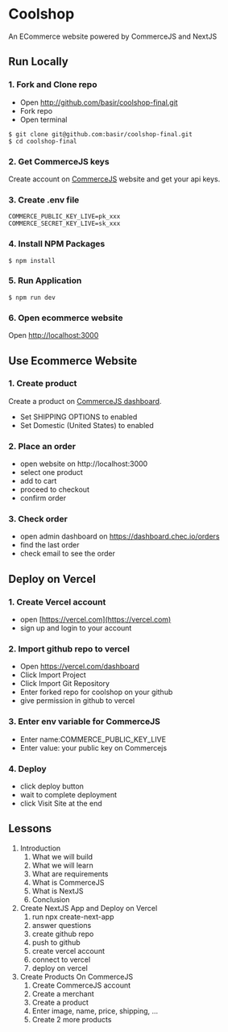 # Coolshop
  An ECommerce website powered by CommerceJS and NextJS
 
## Run Locally

### 1. Fork and Clone repo
- Open http://github.com/basir/coolshop-final.git
- Fork repo
- Open terminal
```
$ git clone git@github.com:basir/coolshop-final.git
$ cd coolshop-final
```

### 2. Get CommerceJS keys
Create account on [CommerceJS](http://commercejs.com/) website and get your api keys.

### 3. Create .env file
```
COMMERCE_PUBLIC_KEY_LIVE=pk_xxx
COMMERCE_SECRET_KEY_LIVE=sk_xxx
```

### 4. Install NPM Packages
```
$ npm install
```

### 5. Run Application
```
$ npm run dev
```

### 6. Open ecommerce website
Open [http://localhost:3000](http://localhost:3000)

## Use Ecommerce Website

### 1. Create product
Create a product on [CommerceJS dashboard](https://dashboard.chec.io/products).
 - Set SHIPPING OPTIONS to enabled
 - Set Domestic (United States) to enabled

### 2. Place an order
- open website on http://localhost:3000
- select one product
- add to cart
- proceed to checkout
- confirm order
  
### 3. Check order
- open admin dashboard on https://dashboard.chec.io/orders
- find the last order
- check email to see the order

## Deploy on Vercel

### 1. Create Vercel account
- open [https://vercel.com](https://vercel.com)
- sign up and login to your account


### 2. Import github repo to vercel
- Open https://vercel.com/dashboard
- Click Import Project
- Click Import Git Repository
- Enter forked repo for coolshop on your github
- give permission in github to vercel

### 3. Enter env variable for CommerceJS
- Enter name:COMMERCE_PUBLIC_KEY_LIVE
- Enter value: your public key on Commercejs

### 4. Deploy
- click deploy button
- wait to complete deployment
- click Visit Site at the end

## Lessons
1. Introduction
   1. What we will build
   2. What we will learn
   3. What are requirements
   4. What is CommerceJS
   5. What is NextJS
   6. Conclusion
2. Create NextJS App and Deploy on Vercel
   1. run npx create-next-app
   2. answer questions
   3. create github repo
   4. push to github
   5. create vercel account
   6. connect to vercel
   7. deploy on vercel
3. Create Products On CommerceJS
   1. Create CommerceJS account
   2. Create a merchant
   3. Create a product
   4. Enter image, name, price, shipping, ...
   5. Create 2 more products